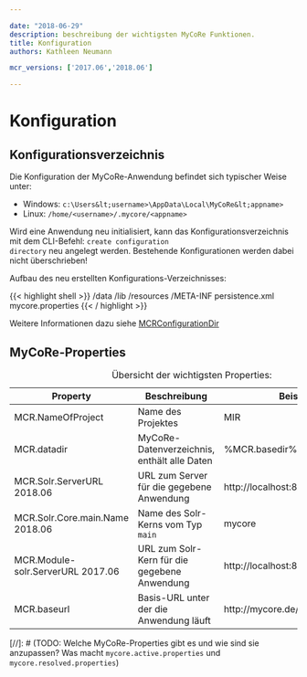 ```yaml
---

date: "2018-06-29"
description: beschreibung der wichtigsten MyCoRe Funktionen.
title: Konfiguration
authors: Kathleen Neumann

mcr_versions: ['2017.06','2018.06']

---
```


# Konfiguration

## Konfigurationsverzeichnis

Die Konfiguration der MyCoRe-Anwendung befindet sich typischer Weise unter:

* Windows: <code>c:\Users\&lt;username>\AppData\Local\MyCoRe\&lt;appname></code>
* Linux: <code>/home/&lt;username>/.mycore/&lt;appname></code>

Wird eine Anwendung neu initialisiert, kann das Konfigurationsverzeichnis mit dem CLI-Befehl:
<code>create configuration directory</code> neu angelegt werden. Bestehende Konfigurationen
werden dabei nicht überschrieben!

Aufbau des neu erstellten Konfigurations-Verzeichnisses:

{{< highlight shell >}}
/data
/lib
/resources
  /META-INF
    persistence.xml
mycore.properties
{{< / highlight >}}

Weitere Informationen dazu siehe [MCRConfigurationDir](http://www.mycore.de/generated/mycore/apidocs/org/mycore/common/config/MCRConfigurationDir.html)

## MyCoRe-Properties

<table class="table table-striped">
        <caption>Übersicht der wichtigsten Properties:</caption>
        <thead>
          <tr>
            <th>Property</th>
            <th>Beschreibung</th>
            <th>Beispiel</th>
          </tr>
        </thead>
        <tbody>
          <tr>
            <td>MCR.NameOfProject</td>
            <td>Name des Projektes</td>
            <td>MIR</td>
          </tr>
          <tr>
            <td>MCR.datadir</td>
            <td>MyCoRe-Datenverzeichnis, enthält alle Daten</td>
            <td>%MCR.basedir%/data (default)</td>
          </tr>
          <tr>
            <td>MCR.Solr.ServerURL <span class="label label-warning">2018.06</span></td>
            <td>URL zum Server für die gegebene Anwendung</td>
            <td>http://localhost:8983/</td>
          </tr>
          <tr>
            <td>MCR.Solr.Core.main.Name <span class="label label-warning">2018.06</span></td>
            <td>Name des Solr-Kerns vom Typ <code>main</code></td>
            <td>mycore</td>
          </tr>
          <tr>
            <td>MCR.Module-solr.ServerURL <span class="label label-warning">2017.06</span></td>
            <td>URL zum Solr-Kern für die gegebene Anwendung</td>
            <td>http://localhost:8080/solr/mycore</td>
          </tr>
          <tr>
            <td>MCR.baseurl</td>
            <td>Basis-URL unter der die Anwendung läuft</td>
            <td>http://mycore.de/mir/</td>
          </tr>
        </tbody>
      </table>
<!-- https://www.jamestharpe.com/code-comments-markdown/ -->
[//]: # (TODO: Welche MyCoRe-Properties gibt es und wie sind sie anzupassen? Was macht <code>mycore.active.properties</code> und <code>mycore.resolved.properties</code>)


